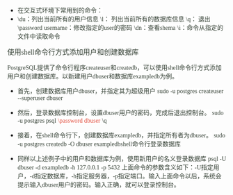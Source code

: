 *   <span style="color: rgb(50,62,50);background-color: rgb(255,255,255);font-size: 14px;font-family: simsun;">在交互式环境下常用到的命令：</span>
*   <span style="color: rgb(50,62,50);background-color: rgb(255,255,255);font-size: 14px;font-family: simsun;">\du：列出当前所有的用户信息</span> <span style="background-color: rgb(255,255,255);"></span> <span style="color: rgb(50,62,50);background-color: rgb(255,255,255);font-size: 14px;font-family: simsun;">\l： 列出当前所有的数据库信息</span> <span style="background-color: rgb(255,255,255);"></span> <span style="color: rgb(50,62,50);background-color: rgb(255,255,255);font-size: 14px;font-family: simsun;">\q： 退出</span> <span style="background-color: rgb(255,255,255);"></span> <span style="color: rgb(50,62,50);background-color: rgb(255,255,255);font-size: 14px;font-family: simsun;">\password</span> <span style="background-color: rgb(255,255,255);"></span> <span style="color: rgb(50,62,50);background-color: rgb(255,255,255);font-size: 14px;font-family: simsun;">username：修改指定的user的密码</span> <span style="background-color: rgb(255,255,255);"></span> <span style="color: rgb(50,62,50);background-color: rgb(255,255,255);font-size: 14px;font-family: simsun;">\dn：查看shema</span> <span style="background-color: rgb(255,255,255);"></span> <span style="color: rgb(50,62,50);background-color: rgb(255,255,255);font-size: 14px;font-family: simsun;">\i：命令从指定的文件中读取命令</span>

<span style="color: rgb(50,62,50);background-color: rgb(255,255,255);font-size: 16px;font-family: simsun;">使用shell命令行方式添加用户和创建数据库</span>

<span style="color: rgb(50,62,50);background-color: rgb(255,255,255);font-size: 14px;font-family: simsun;">PostgreSQL提供了命令行程序createuser和createdb，可以使用shell命令行方式添加用户和创建数据库。以新建用户dbuser和数据库exampledb为例。</span>

*   <span style="color: rgb(50,62,50);background-color: rgb(255,255,255);font-size: 14px;font-family: simsun;">首先，创建数据库用户dbuser，并指定其为超级用户</span> <span style="background-color: rgb(255,255,255);"></span> <span style="color: rgb(50,62,50);background-color: rgb(255,255,255);font-size: 14px;font-family: simsun;">sudo -u postgres createuser --superuser dbuser</span>

*   <span style="color: rgb(50,62,50);background-color: rgb(255,255,255);font-size: 14px;font-family: simsun;">然后，登录数据库控制台，设置dbuser用户的密码，完成后退出控制台。</span> <span style="background-color: rgb(255,255,255);"></span> <span style="color: rgb(50,62,50);background-color: rgb(255,255,255);font-size: 14px;font-family: simsun;">sudo -u postgres psql</span> <span style="background-color: rgb(255,255,255);"></span> <span style="color: rgb(226,80,65);background-color: rgb(255,255,255);font-size: 14px;font-family: simsun;">\password dbuser</span> <span style="background-color: rgb(255,255,255);"></span> <span style="color: rgb(50,62,50);background-color: rgb(255,255,255);font-size: 14px;font-family: simsun;">\q</span>

*   <span style="color: rgb(50,62,50);background-color: rgb(255,255,255);font-size: 14px;font-family: simsun;">接着，在shell命令行下，创建数据库exampledb，并指定所有者为dbuser。</span> <span style="background-color: rgb(255,255,255);"></span> <span style="color: rgb(50,62,50);background-color: rgb(255,255,255);font-size: 14px;font-family: simsun;">sudo -u postgres createdb -O dbuser exampledbshell命令行登录数据库</span>
*   <span style="color: rgb(50,62,50);background-color: rgb(255,255,255);font-size: 14px;font-family: simsun;">同样以上述例子中的用户和数据库为例，使用新用户的名义登录数据库</span> <span style="background-color: rgb(255,255,255);"></span> <span style="color: rgb(50,62,50);background-color: rgb(255,255,255);font-size: 14px;font-family: simsun;">psql -U dbuser -d exampledb -h 127.0.0.1 -p 5432</span> <span style="background-color: rgb(255,255,255);"></span> <span style="color: rgb(50,62,50);background-color: rgb(255,255,255);font-size: 14px;font-family: simsun;">上面命令的参数含义如下：-U指定用户，-d指定数据库，-h指定服务器，-p指定端口。输入上面命令以后，系统会提示输入dbuser用户的密码。输入正确，就可以登录控制台。</span>